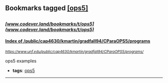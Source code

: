 ## Bookmarks tagged [[ops5]](https://www.codever.land/search?q=[ops5])

_<sup><sup>[www.codever.land/bookmarks/t/ops5](www.codever.land/bookmarks/t/ops5)</sup></sup>_
---
#### [Index of /public/cap4630/kmartin/gradfall94/CParaOPS5/programs](https://www.unf.edu/public/cap4630/kmartin/gradfall94/CParaOPS5/programs/)
_<sup>https://www.unf.edu/public/cap4630/kmartin/gradfall94/CParaOPS5/programs/</sup>_

ops5 examples
* **tags**: [ops5](../tagged/ops5.md)
---
